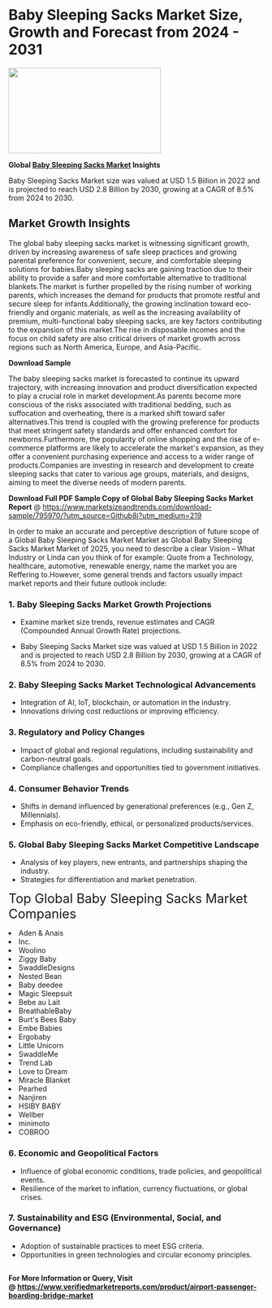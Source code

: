 <H1>Baby Sleeping Sacks Market Size, Growth and Forecast from 2024 - 2031</H1><img class="aligncenter size-medium wp-image-584254" src="https://thirdeyenews.in/wp-content/uploads/2024/09/Global-Market-Research-300x168.jpeg" alt="" width="300" height="168" /><p><strong>Global&nbsp;<a href="https://www.marketsizeandtrends.com/download-sample/795970/?utm_source=Github8j?utm_medium=219">Baby Sleeping Sacks Market</a> Insights</strong></p><p>Baby Sleeping Sacks Market size was valued at USD 1.5 Billion in 2022 and is projected to reach USD 2.8 Billion by 2030, growing at a CAGR of 8.5% from 2024 to 2030.</p><p><h2>Market Growth Insights</h2> <p>The global baby sleeping sacks market is witnessing significant growth, driven by increasing awareness of safe sleep practices and growing parental preference for convenient, secure, and comfortable sleeping solutions for babies.Baby sleeping sacks are gaining traction due to their ability to provide a safer and more comfortable alternative to traditional blankets.The market is further propelled by the rising number of working parents, which increases the demand for products that promote restful and secure sleep for infants.Additionally, the growing inclination toward eco-friendly and organic materials, as well as the increasing availability of premium, multi-functional baby sleeping sacks, are key factors contributing to the expansion of this market.The rise in disposable incomes and the focus on child safety are also critical drivers of market growth across regions such as North America, Europe, and Asia-Pacific.</p> <p><strong>Download Sample</strong></p> <p>The baby sleeping sacks market is forecasted to continue its upward trajectory, with increasing innovation and product diversification expected to play a crucial role in market development.As parents become more conscious of the risks associated with traditional bedding, such as suffocation and overheating, there is a marked shift toward safer alternatives.This trend is coupled with the growing preference for products that meet stringent safety standards and offer enhanced comfort for newborns.Furthermore, the popularity of online shopping and the rise of e-commerce platforms are likely to accelerate the market's expansion, as they offer a convenient purchasing experience and access to a wider range of products.Companies are investing in research and development to create sleeping sacks that cater to various age groups, materials, and designs, aiming to meet the diverse needs of modern parents.<p><span class=""><strong>Download Full PDF Sample Copy of Global Baby Sleeping Sacks Market Report</strong> @ <a href="https://www.marketsizeandtrends.com/download-sample/795970/?utm_source=Github8j?utm_medium=219" target="_blank">https://www.marketsizeandtrends.com/download-sample/795970/?utm_source=Github8j?utm_medium=219</a></span></p><p>In order to make an accurate and perceptive description of future scope of a Global&nbsp;Baby Sleeping Sacks Market Market as Global&nbsp;Baby Sleeping Sacks Market Market of 2025, you need to describe a clear Vision &ndash; What Industry or Linda can you think of for example: Quote from a Technology, healthcare, automotive, renewable energy, name the market you are Reffering to.However, some general trends and factors usually impact market reports and their future outlook include:</p><h3>1.&nbsp;<strong>Baby Sleeping Sacks Market Growth Projections</strong></h3><ul><li>Examine market size trends, revenue estimates and CAGR (Compounded Annual Growth Rate) projections.</li><li><p>Baby Sleeping Sacks Market size was valued at USD 1.5 Billion in 2022 and is projected to reach USD 2.8 Billion by 2030, growing at a CAGR of 8.5% from 2024 to 2030.</p></li></ul><h3>2.&nbsp;<strong>Baby Sleeping Sacks Market Technological Advancements</strong></h3><ul><li>Integration of AI, IoT, blockchain, or automation in the industry.</li><li>Innovations driving cost reductions or improving efficiency.</li></ul><h3>3.&nbsp;<strong>Regulatory and Policy Changes</strong></h3><ul><li>Impact of global and regional regulations, including sustainability and carbon-neutral goals.</li><li>Compliance challenges and opportunities tied to government initiatives.</li></ul><h3>4.&nbsp;<strong>Consumer Behavior Trends</strong></h3><ul><li>Shifts in demand influenced by generational preferences (e.g., Gen Z, Millennials).</li><li>Emphasis on eco-friendly, ethical, or personalized products/services.</li></ul><h3>5.&nbsp;<strong>Global Baby Sleeping Sacks Market Competitive Landscape</strong></h3><ul><li>Analysis of key players, new entrants, and partnerships shaping the industry.</li><li>Strategies for differentiation and market penetration.</li></ul><p data-pm-slice="1 1 []"><span style="color: inherit; font-family: inherit; font-size: 25px;">Top Global Baby Sleeping Sacks Market Companies</span></p><div class="" data-test-id=""><p><li>Aden & Anais</li><li> Inc.</li><li> Woolino</li><li> Ziggy Baby</li><li> SwaddleDesigns</li><li> Nested Bean</li><li> Baby deedee</li><li> Magic Sleepsuit</li><li> Bebe au Lait</li><li> BreathableBaby</li><li> Burt's Bees Baby</li><li> Embe Babies</li><li> Ergobaby</li><li> Little Unicorn</li><li> SwaddleMe</li><li> Trend Lab</li><li> Love to Dream</li><li> Miracle Blanket</li><li> Pearhed</li><li> Nanjiren</li><li> HSIBY BABY</li><li> Wellber</li><li> minimoto</li><li> COBROO</li></p></div><h3>6.&nbsp;<strong>Economic and Geopolitical Factors</strong></h3><ul><li>Influence of global economic conditions, trade policies, and geopolitical events.</li><li>Resilience of the market to inflation, currency fluctuations, or global crises.</li></ul><h3>7.&nbsp;<strong>Sustainability and ESG (Environmental, Social, and Governance)</strong></h3><ul><li>Adoption of sustainable practices to meet ESG criteria.</li><li>Opportunities in green technologies and circular economy principles.</li></ul><h2><strong style="font-size: 14px;">For More Information or Query, Visit @&nbsp;</strong><a style="background-color: #ffffff; font-size: 14px;" href="https://www.marketsizeandtrends.com/report/baby-sleeping-sacks-market/" target="_blank">https://www.verifiedmarketreports.com/product/airport-passenger-boarding-bridge-market</a></h2>